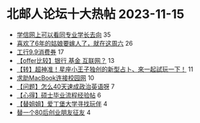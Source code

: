 # 北邮人论坛十大热帖 2023-11-15

- [学信网上可以看同专业学长去向](https://bbs.byr.cn/article/Picture/3353692) 35
- [喜欢了6年的姑娘要嫁人了，就在这周六](https://bbs.byr.cn/article/Feeling/3204019) 26
- [工行9.9消费券](https://bbs.byr.cn/article/DIYLife/48223) 17
- [【offer比较】银行 基金 互联网？](https://bbs.byr.cn/article/Job/2199764) 13
- [【转】超神准！星座小王子独创的新型占卜、來一起試玩一下！](https://bbs.byr.cn/article/Constellations/326533) 11
- [求助MacBook连接校园网](https://bbs.byr.cn/article/Talking/6405521) 10
- [【问题】怎么40天速成政治英语呀](https://bbs.byr.cn/article/AimGraduate/1227550) 7
- [【心得】硕士毕业流程经验帖](https://bbs.byr.cn/article/StudyShare/206677) 6
- [【替姐姐】爱丁堡大学寻找玩伴](https://bbs.byr.cn/article/GoAbroad/394846) 4
- [替一个80后创业朋友征友](https://bbs.byr.cn/article/Friends/2047528) 4


